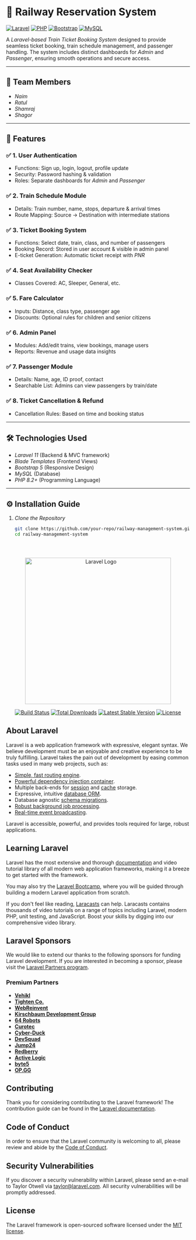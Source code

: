 # 🚆 Railway Reservation System

[![Laravel](https://img.shields.io/badge/Laravel-11-orange?logo=laravel&logoColor=white)](https://laravel.com/)
[![PHP](https://img.shields.io/badge/PHP-8.2-blue?logo=php&logoColor=white)](https://www.php.net/)
[![Bootstrap](https://img.shields.io/badge/Bootstrap-5-purple?logo=bootstrap&logoColor=white)](https://getbootstrap.com/)
[![MySQL](https://img.shields.io/badge/MySQL-8-blue?logo=mysql&logoColor=white)](https://www.mysql.com/)

A *Laravel-based Train Ticket Booking System* designed to provide seamless ticket booking, train schedule management, and passenger handling. The system includes distinct dashboards for *Admin* and *Passenger*, ensuring smooth operations and secure access.

---

## 👥 Team Members
- *Naim*  
- *Ratul*  
- *Shamraj*  
- *Shagor*  

---

## 📌 Features

### ✅ 1. User Authentication
- Functions: Sign up, login, logout, profile update  
- Security: Password hashing & validation  
- Roles: Separate dashboards for *Admin* and *Passenger*  

### ✅ 2. Train Schedule Module
- Details: Train number, name, stops, departure & arrival times  
- Route Mapping: Source → Destination with intermediate stations  

### ✅ 3. Ticket Booking System
- Functions: Select date, train, class, and number of passengers  
- Booking Record: Stored in user account & visible in admin panel  
- E-ticket Generation: Automatic ticket receipt with *PNR*  

### ✅ 4. Seat Availability Checker
- Classes Covered: AC, Sleeper, General, etc.  

### ✅ 5. Fare Calculator
- Inputs: Distance, class type, passenger age  
- Discounts: Optional rules for children and senior citizens  

### ✅ 6. Admin Panel
- Modules: Add/edit trains, view bookings, manage users  
- Reports: Revenue and usage data insights  

### ✅ 7. Passenger Module
- Details: Name, age, ID proof, contact  
- Searchable List: Admins can view passengers by train/date  

### ✅ 8. Ticket Cancellation & Refund
- Cancellation Rules: Based on time and booking status  

---

## 🛠 Technologies Used
- *Laravel 11* (Backend & MVC framework)  
- *Blade Templates* (Frontend Views)  
- *Bootstrap 5* (Responsive Design)  
- *MySQL* (Database)  
- *PHP 8.2+* (Programming Language)  

---

## ⚙ Installation Guide

1. *Clone the Repository*  
   ```bash
   git clone https://github.com/your-repo/railway-management-system.git
   cd railway-management-system





<p align="center"><a href="https://laravel.com" target="_blank"><img src="https://raw.githubusercontent.com/laravel/art/master/logo-lockup/5%20SVG/2%20CMYK/1%20Full%20Color/laravel-logolockup-cmyk-red.svg" width="400" alt="Laravel Logo"></a></p>

<p align="center">
<a href="https://github.com/laravel/framework/actions"><img src="https://github.com/laravel/framework/workflows/tests/badge.svg" alt="Build Status"></a>
<a href="https://packagist.org/packages/laravel/framework"><img src="https://img.shields.io/packagist/dt/laravel/framework" alt="Total Downloads"></a>
<a href="https://packagist.org/packages/laravel/framework"><img src="https://img.shields.io/packagist/v/laravel/framework" alt="Latest Stable Version"></a>
<a href="https://packagist.org/packages/laravel/framework"><img src="https://img.shields.io/packagist/l/laravel/framework" alt="License"></a>
</p>

## About Laravel

Laravel is a web application framework with expressive, elegant syntax. We believe development must be an enjoyable and creative experience to be truly fulfilling. Laravel takes the pain out of development by easing common tasks used in many web projects, such as:

- [Simple, fast routing engine](https://laravel.com/docs/routing).
- [Powerful dependency injection container](https://laravel.com/docs/container).
- Multiple back-ends for [session](https://laravel.com/docs/session) and [cache](https://laravel.com/docs/cache) storage.
- Expressive, intuitive [database ORM](https://laravel.com/docs/eloquent).
- Database agnostic [schema migrations](https://laravel.com/docs/migrations).
- [Robust background job processing](https://laravel.com/docs/queues).
- [Real-time event broadcasting](https://laravel.com/docs/broadcasting).

Laravel is accessible, powerful, and provides tools required for large, robust applications.

## Learning Laravel

Laravel has the most extensive and thorough [documentation](https://laravel.com/docs) and video tutorial library of all modern web application frameworks, making it a breeze to get started with the framework.

You may also try the [Laravel Bootcamp](https://bootcamp.laravel.com), where you will be guided through building a modern Laravel application from scratch.

If you don't feel like reading, [Laracasts](https://laracasts.com) can help. Laracasts contains thousands of video tutorials on a range of topics including Laravel, modern PHP, unit testing, and JavaScript. Boost your skills by digging into our comprehensive video library.

## Laravel Sponsors

We would like to extend our thanks to the following sponsors for funding Laravel development. If you are interested in becoming a sponsor, please visit the [Laravel Partners program](https://partners.laravel.com).

### Premium Partners

- **[Vehikl](https://vehikl.com/)**
- **[Tighten Co.](https://tighten.co)**
- **[WebReinvent](https://webreinvent.com/)**
- **[Kirschbaum Development Group](https://kirschbaumdevelopment.com)**
- **[64 Robots](https://64robots.com)**
- **[Curotec](https://www.curotec.com/services/technologies/laravel/)**
- **[Cyber-Duck](https://cyber-duck.co.uk)**
- **[DevSquad](https://devsquad.com/hire-laravel-developers)**
- **[Jump24](https://jump24.co.uk)**
- **[Redberry](https://redberry.international/laravel/)**
- **[Active Logic](https://activelogic.com)**
- **[byte5](https://byte5.de)**
- **[OP.GG](https://op.gg)**

## Contributing

Thank you for considering contributing to the Laravel framework! The contribution guide can be found in the [Laravel documentation](https://laravel.com/docs/contributions).

## Code of Conduct

In order to ensure that the Laravel community is welcoming to all, please review and abide by the [Code of Conduct](https://laravel.com/docs/contributions#code-of-conduct).

## Security Vulnerabilities

If you discover a security vulnerability within Laravel, please send an e-mail to Taylor Otwell via [taylor@laravel.com](mailto:taylor@laravel.com). All security vulnerabilities will be promptly addressed.

## License

The Laravel framework is open-sourced software licensed under the [MIT license](https://opensource.org/licenses/MIT).
